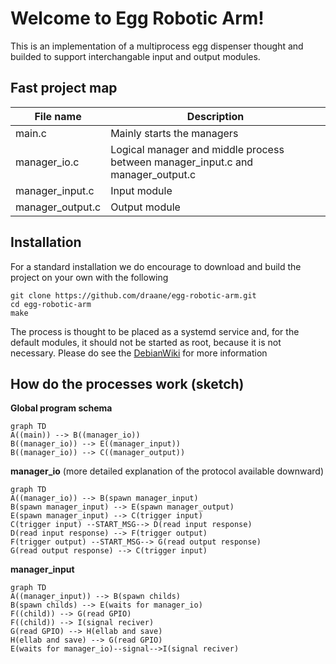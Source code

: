 # Welcome to Egg Robotic Arm!
This is an implementation of a multiprocess egg dispenser thought and builded to support interchangable input and output modules.
## Fast project map
|File name  |Description                                               
|----------------|----------
|main.c          |Mainly starts the managers      
|manager_io.c    |Logical manager and middle process between manager_input.c and manager_output.c      
|manager_input.c |Input module
|manager_output.c|Output module
## Installation
For a standard installation we do encourage to download and build the project on your own with the following
```
git clone https://github.com/draane/egg-robotic-arm.git
cd egg-robotic-arm
make
```
The process is thought to be placed as a systemd service and, for the default modules, it should not be started as root, because it is not necessary. Please do see the [DebianWiki](https://wiki.debian.org/systemd/#Creating_or_altering_services) for more information


## How do the processes work (sketch)
**Global program schema**
```mermaid
graph TD
A((main)) --> B((manager_io))
B((manager_io)) --> E((manager_input))
B((manager_io)) --> C((manager_output))
```
**manager_io** (more detailed explanation of the protocol  available downward)
```mermaid
graph TD
A((manager_io)) --> B(spawn manager_input)
B(spawn manager_input) --> E(spawn manager_output)
E(spawn manager_input) --> C(trigger input)
C(trigger input) --START_MSG--> D(read input response)
D(read input response) --> F(trigger output)
F(trigger output) --START_MSG--> G(read output response)
G(read output response) --> C(trigger input)
```
**manager_input**
```mermaid
graph TD
A((manager_input)) --> B(spawn childs)
B(spawn childs) --> E(waits for manager_io)
F((child)) --> G(read GPIO)
F((child)) --> I(signal reciver)
G(read GPIO) --> H(ellab and save)
H(ellab and save) --> G(read GPIO)
E(waits for manager_io)--signal-->I(signal reciver)
```
